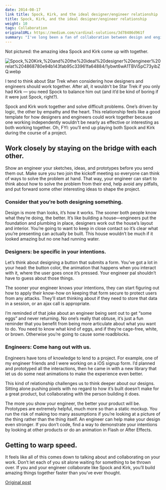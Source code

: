 ```yaml
---
date: 2014-08-17
link title: Spock, Kirk, and the ideal designer/engineer relationship
title: Spock, Kirk, and the ideal designer/engineer relationship
weight: 10
tags: Collaboration
originalURL: https://medium.com/cardinal-solutions/3d78486d961f
summary: "I've long been a fan of collaboration between design and engineering."
---
```



Not pictured: the amazing idea Spock and Kirk come up with together.

![Spock,%20Kirk,%20and%20the%20ideal%20designer%20engineer%20relat%204868780e94b143fab95c33961fa64884/1ybwt6wA1TBVi5pC73yibZQ.webp](/1ybwt6wA1TBVi5pC73yibZQ.webp)

I tend to think about Star Trek when considering how designers and engineers should work together. After all, it wouldn’t be Star Trek if you only had Kirk — you need Spock to balance him out (and it’d be kind of boring if it were just Spock, right?).

Spock and Kirk work together and solve difficult problems. One’s driven by logic, the other by empathy and the heart. This relationship feels like a good template for how designers and engineers could work together because one working independently wouldn’t be nearly as effective or interesting as both working together. Oh, FYI: you’ll end up playing both Spock and Kirk during the course of a project.

## **Work closely by staying on the bridge with each other.**

Show an engineer your sketches, ideas, and prototypes before you send them out. Make sure you two join the kickoff meeting so everyone can think of ways to solve the problem at hand. That way, your engineer can start to think about how to solve the problem from their end, help avoid any pitfalls, and put forward some other interesting ideas to shape the project.

### Consider that you’re both designing something.

Design is more than looks, it’s how it works. The sooner both people know what they’re doing, the better. It’s like building a house—engineers put the foundation and plumbing in place, designers work out the house’s layout and interior. You’re going to want to keep in close contact so it’s clear what you’re presenting can actually be built. This house wouldn’t be much if it looked amazing but no one had running water.

### Designers: be specific in your intentions.

Let’s think about designing a button that submits a form. You’ve got a lot in your head: the button color, the animation that happens when you interact with it, where the user goes once it’s pressed. Your engineer pal shouldn’t have to guess about those things.

The sooner your engineer knows your intentions, they can start figuring out how to apply their know-how on keeping that form secure to protect users from any attacks. They’ll start thinking about if they need to store that data in a session, or an ajax call is appropriate.

I’m reminded of that joke about an engineer being sent out to get “some eggs” and never returning. No one’s really that obtuse, it’s just a fun reminder that you benefit from being more articulate about what you want to do. You need to know what kind of eggs, and if they’re cage-free, white, or brown. Otherwise you’re going to cause some roadblocks.

### Engineers: Come hang out with us.

Engineers have tons of knowledge to lend to a project. For example, one of my engineer friends and I were working on a iOS signup form. I’d planned and prototyped all the interactions, then he came in with a new library that let us do some neat animations to make the experience even better.

This kind of relationship challenges us to think deeper about our designs. Sitting alone pushing pixels with no regard to how it’s built doesn’t make for a great product, but collaborating with the person building it does.

The more you show your engineer, the better your product will be. Prototypes are extremely helpful, much more so than a static mockup. You run the risk of making too many assumptions if you’re looking at a picture of the thing rather than the thing itself. An engineer can help make your design even stronger. If you don’t code, find a way to demonstrate your intentions by looking at other products or do an animation in Flash or After Effects.

## Getting to warp speed.

It feels like all of this comes down to talking about and collaborating on your work. Don’t let each of you sit alone waiting for something to be thrown over. If you and your engineer collaborate like Spock and Kirk, you’ll build amazing things together faster than you’ve ever thought.


[Original post](https://medium.com/cardinal-solutions/3d78486d961f)
